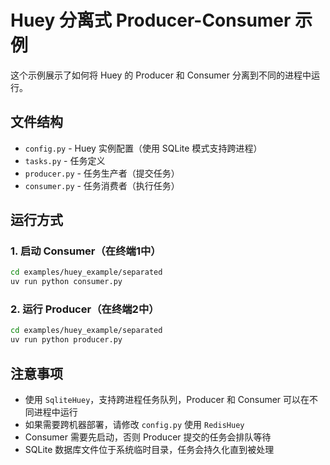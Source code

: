 # Huey 分离式 Producer-Consumer 示例

这个示例展示了如何将 Huey 的 Producer 和 Consumer 分离到不同的进程中运行。

## 文件结构

- `config.py` - Huey 实例配置（使用 SQLite 模式支持跨进程）
- `tasks.py` - 任务定义
- `producer.py` - 任务生产者（提交任务）
- `consumer.py` - 任务消费者（执行任务）

## 运行方式

### 1. 启动 Consumer（在终端1中）
```bash
cd examples/huey_example/separated
uv run python consumer.py
```

### 2. 运行 Producer（在终端2中）
```bash
cd examples/huey_example/separated
uv run python producer.py
```

## 注意事项

- 使用 `SqliteHuey`，支持跨进程任务队列，Producer 和 Consumer 可以在不同进程中运行
- 如果需要跨机器部署，请修改 `config.py` 使用 `RedisHuey`
- Consumer 需要先启动，否则 Producer 提交的任务会排队等待
- SQLite 数据库文件位于系统临时目录，任务会持久化直到被处理